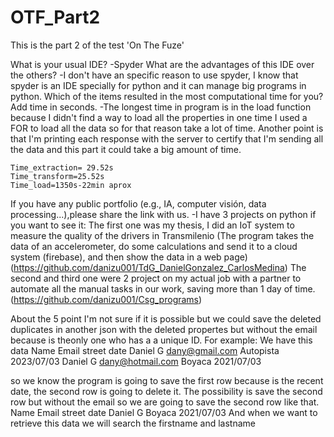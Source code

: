 # OTF_Part2
This is the part 2 of the test 'On The Fuze'

What is your usual IDE? 
  -Spyder
What are the advantages of this IDE over the others?
  -I don't have an specific reason to use spyder, I know that spyder is an IDE specially for python and it can manage big programs in python.
Which of the items resulted in the most computational time for you? Add time in seconds.
  -The longest time in program is in the load function because I didn't find a way to load all the properties in one time I used a FOR to load all the data
   so for that reason take a lot of time. Another point is that I'm printing each response with the server to certify that I'm sending all the data and this part it could take a big amount of time.

    Time_extraction= 29.52s
    Time_transform=25.52s
    Time_load=1350s-22min aprox


   
If you have any public portfolio (e.g., IA, computer visión, data processing...),please share the link with us.
  -I have 3 projects on python if you want to see it:
   The first one was my thesis, I did an IoT system to measure the quality of the drivers in Transmilenio (The program takes the data of an accelerometer, do some calculations and send it to a cloud system (firebase), and then show the data in a web page)
   (https://github.com/danizu001/TdG_DanielGonzalez_CarlosMedina)
   The second and third one were 2 project on my actual job with a partner to automate all the manual tasks in our work, saving more than 1 day of time.  
   (https://github.com/danizu001/Csg_programs)



About the 5 point I'm not sure if it is possible but we could save the deleted duplicates in another json with the deleted propertes but without the email because is theonly one who has a a unique ID.
For example:
We have this data
    Name          Email           street           date
   Daniel G     dany@gmail.com   Autopista        2023/07/03
   Daniel G     dany@hotmail.com Boyaca           2021/07/03

so we know the program is going to save the first row because is the recent date, the second row is going to delete it.
The possibility is save the second row but without the email so we  are going to save the second row like that.
    Name          Email           street           date
   Daniel G                       Boyaca          2021/07/03
And when we want to retrieve this data we will search the firstname and lastname
